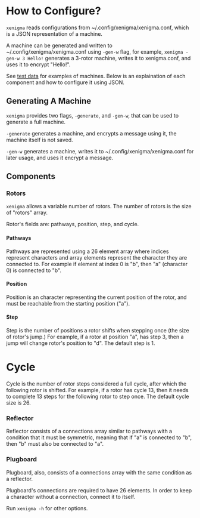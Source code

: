 # How to Configure?
`xenigma` reads configurations from ~/.config/xenigma/xenigma.conf, which is a JSON
representation of a machine.

A machine can be generated and written to ~/.config/xenigma/xenigma.conf using `-gen-w`
flag, for example, `xenigma -gen-w 3 Hello!` generates a 3-rotor machine, writes it
to xenigma.conf, and uses it to encrypt "Hello!".

See [test data](test-data) for examples of machines. Below is an explaination of each
component and how to configure it using JSON.

## Generating A Machine
`xenigma` provides two flags, `-generate`, and `-gen-w`, that can be used to generate
a full machine.

`-generate` generates a machine, and encrypts a message using it, the machine itself
is not saved.

`-gen-w` generates a machine, writes it to ~/.config/xenigma/xenigma.conf for later
usage, and uses it encrypt a message.

## Components
### Rotors
`xenigma` allows a variable number of rotors. The number of rotors is the size of
"rotors" array.

Rotor's fields are: pathways, position, step, and cycle.

#### Pathways
Pathways are represented using a 26 element array where indices represent characters
and array elements represent the character they are connected to. For example if
element at index 0 is "b", then "a" (character 0) is connected to "b".

#### Position
Position is an character representing the current position of the rotor, and must
be reachable from the starting position ("a").

#### Step
Step is the number of positions a rotor shifts when stepping once (the size of rotor's
jump.) For example, if a rotor at position "a", has step 3, then a jump will change
rotor's position to "d". The default step is 1.

# Cycle
Cycle is the number of rotor steps considered a full cycle, after which the following
rotor is shifted. For example, if a rotor has cycle 13, then it needs to complete 13
steps for the following rotor to step once. The default cycle size is 26.

### Reflector
Reflector consists of a connections array similar to pathways with a condition that
it must be symmetric, meaning that if "a" is connected to "b", then "b" must also
be connected to "a".

### Plugboard
Plugboard, also, consists of a connections array with the same condition as a reflector.

Plugboard's connections are required to have 26 elements. In order to keep a character 
without a connection, connect it to itself.

Run `xenigma -h` for other options.
